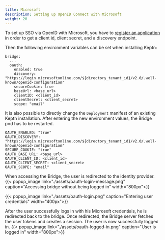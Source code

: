 ```yaml
---
title: Microsoft
description: Setting up OpenID Connect with Microsoft
weight: 20
---
```


To set up SSO via OpenID with Microsoft, you have to [register an application](https://docs.microsoft.com/en-us/azure/active-directory/develop/quickstart-register-app) in order to get a client id, client secret, and a discovery endpoint.

Then the following environment variables can be set when installing Keptn:
```
bridge:
  ...
  oauth:
    enabled: true
    discovery: "https://login.microsoftonline.com/${directory_tenant_id}/v2.0/.well-known/openid-configuration"
    secureCookie: true
    baseUrl: <base_url>
    clientID: <client_id>
    clientSecret: <client_secret>
    scope: "email"
```

It is also possible to directly change the `Deployment` manifest of an existing Keptn installation. After entering the new environment values, the Bridge pod has to be restarted.
```
OAUTH_ENABLED: "true"
OAUTH_DISCOVERY: "https://login.microsoftonline.com/${directory_tenant_id}/v2.0/.well-known/openid-configuration"
SECURE_COOKIE: "true"
OAUTH_BASE_URL: <base_url>
OAUTH_CLIENT_ID: <client_id>
OAUTH_CLIENT_SECRET: <client_secret>
OAUTH_SCOPE: "email"
```

When accessing the Bridge, the user is redirected to the identity provider.
{{< popup_image
link="./assets/oauth-login-message.png"
caption="Accessing bridge without being logged in" width="800px">}}

{{< popup_image
link="./assets/oauth-login.png"
caption="Entering user credentials" width="400px">}}

After the user successfully logs in with his Microsoft credentials, he is redirected back to the bridge.
Once redirected, the Bridge server fetches the user tokens and creates a session. The user is now successfully logged in.
{{< popup_image
link="./assets/oauth-logged-in.png"
caption="User is logged in" width="800px">}}
